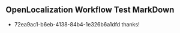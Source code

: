 ## OpenLocalization Workflow Test MarkDown

* 72ea9ac1-b6eb-4138-84b4-1e326b6a1dfd 
thanks!



<!--HONumber=Jan16_HO2-->
